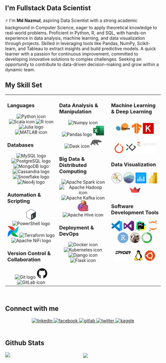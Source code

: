 ## I'm Fullstack Data Scientist

⚡ I'm **Md Nazmul**, aspiring Data Scientist with a strong academic background in Computer Science, eager to apply theoretical knowledge to real-world problems. Proficient in Python, R, and SQL, with hands-on experience in data analysis, machine learning, and data visualization through projects. Skilled in leveraging tools like Pandas, NumPy, Scikit-learn, and Tableau to extract insights and build predictive models. A quick learner with a passion for continuous improvement, committed to developing innovative solutions to complex challenges. Seeking an opportunity to contribute to data-driven decision-making and grow within a dynamic team.





## My Skill Set  
<table><tr><td valign="top" width="33%">

### Languages  
<div align="center">  
  <img title="Python" alt="Python icon" height="35px" src="https://www.vectorlogo.zone/logos/python/python-icon.svg">
  <img title="Scala" alt="Scala icon" height="35px" src="https://www.vectorlogo.zone/logos/scala-lang/scala-lang-icon.svg">
  <img title="R" alt="R icon" height="35px" src="https://www.vectorlogo.zone/logos/r-project/r-project-icon.svg">
  <img title="Julia" alt="Julia logo" height="35px" src="https://www.vectorlogo.zone/logos/julialang/julialang-icon.svg">

  <img title="MATLAB" alt="MATLAB icon" height="35px" src="https://www.svgrepo.com/show/373830/matlab.svg">


</div>  



### Databases  
<div align="center">  
  <img title="MySQL" alt="MySQL logo" height="35px" src="https://www.vectorlogo.zone/logos/mysql/mysql-ar21.svg">
  <img title="PostgreSQL" alt="PostgreSQL logo" height="35px" src="https://www.vectorlogo.zone/logos/postgresql/postgresql-icon.svg">
  <img title="MongoDB" alt="MongoDB logo" height="35px" src="https://www.vectorlogo.zone/logos/mongodb/mongodb-icon.svg">
  <img title="Cassandra" alt="Cassandra logo" height="35px" src="https://www.svgrepo.com/show/353540/cassandra.svg">
  <img title="Snowflake" alt="Snowflake logo" height="35px" src="https://www.vectorlogo.zone/logos/snowflake/snowflake-icon.svg">
  <img title="Neo4j" alt="Neo4j logo" height="35px" src="https://www.vectorlogo.zone/logos/neo4j/neo4j-icon.svg">

</div>  



### Automation & Scripting  
<div align="center">  
  <img title="GNU Bash" alt="GNU Bash logo" height="35px" src="img/bash.svg">
  <img title="PowerShell" alt="PowerShell logo" height="35px" src="https://www.svgrepo.com/show/373992/powershell.svg">
  <img title="Apache Airflow" alt="Apache Airflow icon " height="35px" src="img/apacheairflow.svg">
  <img title="Terraform" alt="Terraform logo" height="35px" src="https://www.vectorlogo.zone/logos/terraformio/terraformio-icon.svg">
  <img title="Apache NiFi" alt="Apache NiFi logo" height="35px" src="https://www.vectorlogo.zone/logos/apache_nifi/apache_nifi-ar21.svg">
</div>  



### Version Control & Collaboration  
<div align="center">  
  <img title="Git" alt="Git logo" height="35px" src="https://www.vectorlogo.zone/logos/git-scm/git-scm-icon.svg">
  <img title="GitHub" alt="GitHub icon " height="35px" src="img/github.svg">
  <img title="GitLab" alt="GitLab icon " height="35px" src="https://www.vectorlogo.zone/logos/gitlab/gitlab-icon.svg">
</div>

</td><td valign="top" width="33%">



### Data Analysis & Manipulation  
<div align="center">  
  <img title="Numpy" alt="Numpy icon " height="35px" src="https://www.vectorlogo.zone/logos/numpy/numpy-icon.svg">
  <img title="Pandas" alt="Pandas logo" height="35px" src="https://worldvectorlogo.com/logos/pandas">
  <img title="Excel" alt="Excel icon " height="35px" src="img/excel.svg">
  <img title="Dask" alt="Dask icon " height="35px" src="https://www.vectorlogo.zone/logos/dask/dask-icon.svg">
  <img title="Polars" alt="Polars icon " height="35px" src="img/polars.svg">
</div>  



### Big Data & Distributed Computing  
<div align="center">  
  <img title="Apache Spark" alt="Apache Spark icon " height="35px" src="https://www.vectorlogo.zone/logos/apache_spark/apache_spark-ar21.svg">
  <img title="Apache Hadoop" alt="Apache Hadoop icon " height="35px" src="https://www.vectorlogo.zone/logos/apache_hadoop/apache_hadoop-ar21.svg">
  <img title="Apache Kafka" alt="Apache Kafka icon " height="35px" src="https://www.vectorlogo.zone/logos/apache_kafka/apache_kafka-ar21.svg">
  <img title="Apache Flink" alt="Apache Flink icon " height="35px" src="img/flink.svg">
  <img title="Apache Hive" alt="Apache Hive icon " height="35px" src="https://www.vectorlogo.zone/logos/apache_hive/apache_hive-ar21.svg">
</div>  



### Deployment & DevOps  
<div align="center">  
  <img title="Docker" alt="Docker icon " height="35px" src="https://www.vectorlogo.zone/logos/docker/docker-icon.svg">
  <img title="Kubernetes" alt="Kubernetes icon " height="35px" src="https://www.vectorlogo.zone/logos/kubernetes/kubernetes-icon.svg">
  <img title="Django" alt="Django icon " height="35px" src="https://www.vectorlogo.zone/logos/djangoproject/djangoproject-ar21.svg">
  <img title="Flask" alt="Flask icon " height="35px" src="https://www.vectorlogo.zone/logos/pocoo_flask/pocoo_flask-ar21.svg">
</div>  


</td><td valign="top" width="33%">



### Machine Learning  & Deep Learning  
<div align="center">  
  <img title="Scikit-Learn" alt="Scikit-Learn icon " height="45px" src="img/scikitlearn.svg">
  <img title="TensorFlow" alt="TensorFlow icon " height="35px" src="img/tensorflow.svg">
  <img title="Keras" alt="Keras icon " height="35px" src="img/keras.svg">
  <img title="PyTorch" alt="PyTorch icon " height="35px" src="img/pytorch.svg">
  <img title="XGBoost" alt="XGBoost icon " height="35px" src="img/xgboost.svg">
  <img title="LightGBM" alt="LightGBM icon " height="60px" src="img/lightgbm.svg">
</div>  



### Data Visualization  
<div align="center">  
  <img title="Matplotlib" alt="Matplotlib icon " height="35px" src="img/matplotlib.svg">
  <img title="Seaborn" alt="Seaborn icon " height="35px" src="img/seaborn.svg">
  <img title="Plotly" alt="Plotly icon " height="35px" src="img/plotly.svg">
  <img title="Power BI" alt="Power BI icon " height="35px" src="img/powerbi.svg">
  <img title="Streamlit" alt="Streamlit icon " height="35px" src="img/streamlit.svg">
</div>  



### Software Development Tools
<div align="center">  
  <img title="Visual Studio Code" alt="Visual Studio Code icon " height="35px" src="img/visualstudiocode.svg">
  <img title="Visual Studio" alt="Visual Studio icon " height="35px" src="img/visualstudio.svg">
  <img title="PyCharm" alt="PyCharm icon " height="35px" src="img/pycharm.svg">
  <img title="Jupyter Notebook" alt="Jupyter Notebook icon " height="35px" src="img/jupyter.svg">
  <img title="RStudio" alt="RStudio icon " height="35px" src="img/rstudio.svg">
  <img title="DBeaver" alt="DBeaver icon " height="35px" src="img/dbeaver.svg">
  <img title="Anaconda" alt="Anaconda icon " height="35px" src="img/anaconda.svg">
  <img title="Sypder" alt="Sypder icon " height="55px" src="img/spyder.svg">
  <img title="Linux" alt="Linux icon " height="35px" src="img/linux.svg">
  <img title="Ubuntu" alt="Ubuntu icon " height="35px" src="img/ubuntu.svg">
  
</div>

</td></tr></table>  

<br/>  


## Connect with me  
<div align="center">
<a href="https://linkedin.com/in/nazmulhasannihal" target="_blank">
<img src=https://img.shields.io/badge/linkedin-%231E77B5.svg?&style=for-the-badge&logo=linkedin&logoColor=white alt=linkedin style="margin-bottom: 5px;" />
</a>
<a href="https://www.facebook.com/8lack.rabbit" target="_blank">
<img src=https://img.shields.io/badge/facebook-%232E87FB.svg?&style=for-the-badge&logo=facebook&logoColor=white alt=facebook style="margin-bottom: 5px;" />
</a>
<a href="https://gitlab.com/NazmulHasanNihal" target="_blank">
<img src=https://img.shields.io/badge/gitlab-330F63.svg?&style=for-the-badge&logo=gitlab&logoColor=white alt=gitlab style="margin-bottom: 5px;" />
</a>
<a href="https://twitter.com/nazmulhas363" target="_blank">
<img src=https://img.shields.io/badge/twitter-%2300acee.svg?&style=for-the-badge&logo=twitter&logoColor=white alt=twitter style="margin-bottom: 5px;" />
</a>
<a href="https://www.kaggle.com/nazmulhasannihal" target="_blank">
<img src=https://img.shields.io/badge/kaggle-%2344BAE8.svg?&style=for-the-badge&logo=kaggle&logoColor=white alt=kaggle style="margin-bottom: 5px;" />
</a>  
</div>  
  

<br/>  


## Github Stats  
<img src="https://github-readme-stats.vercel.app/api?username=NazmulHasanNihal&show_icons=true&count_private=true&hide_border=true" align="left" />  

<div align="center"><img src="https://github-readme-stats.vercel.app/api/top-langs/?username=NazmulHasanNihal&hide_border=true&layout=compact" align="center" /></div>
<br />